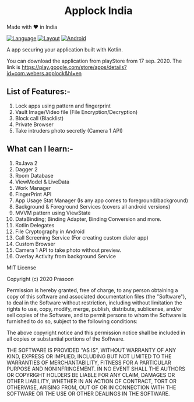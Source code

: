 <h1 align="center"> Applock India </h1>

Made with <span class="heart">❤</span> in India

[![Language](https://img.shields.io/badge/java_kotlin-awesome-blue/it5prasoon/Applock?branch=master)](https://kotlinlang.org/)
[![Layout](https://img.shields.io/badge/fragment-layout-important/it5prasoon/Applock?branch=master)](https://developer.android.com/training/basics/fragments/creating)
[![Android](https://img.shields.io/badge/android-all-success/it5prasoon/Applock?branch=master)](https://developer.android.com/) 


A app securing your application built with Kotlin.

You can download the application from playStore from 17 sep. 2020. The link is https://play.google.com/store/apps/details?id=com.webers.applock&hl=en



<h2> List of Features:- </h2>

1. Lock apps using pattern and fingerprint
2. Vault Image/Video file (File Encryption/Decryption)
3. Block call (Blacklist)
4. Private Browser
5. Take intruders photo secretly (Camera 1 API)

<h2> What can I learn:- </h2>

1. RxJava 2
2. Dagger 2
3. Room Database
4. ViewModel & LiveData
5. Work Manager
6. FingerPrint API
7. App Usage Stat Manager (Is any app comes to foreground/background)
8. Background & Foreground Services (covers all android versions)
9. MVVM pattern using ViewState
10. DataBinding; Binding Adapter, Binding Conversion and more.
11. Kotlin Delegates
12. File Cryptography in Android
13. Call Screening Service (For creating custom dialer app)
14. Custom Browser
15. Camera 1 API to take photo without preview.
16. Overlay Activity from background Service


MIT License

Copyright (c) 2020 Prasoon

Permission is hereby granted, free of charge, to any person obtaining a copy
of this software and associated documentation files (the "Software"), to deal
in the Software without restriction, including without limitation the rights
to use, copy, modify, merge, publish, distribute, sublicense, and/or sell
copies of the Software, and to permit persons to whom the Software is
furnished to do so, subject to the following conditions:

The above copyright notice and this permission notice shall be included in all
copies or substantial portions of the Software.

THE SOFTWARE IS PROVIDED "AS IS", WITHOUT WARRANTY OF ANY KIND, EXPRESS OR
IMPLIED, INCLUDING BUT NOT LIMITED TO THE WARRANTIES OF MERCHANTABILITY,
FITNESS FOR A PARTICULAR PURPOSE AND NONINFRINGEMENT. IN NO EVENT SHALL THE
AUTHORS OR COPYRIGHT HOLDERS BE LIABLE FOR ANY CLAIM, DAMAGES OR OTHER
LIABILITY, WHETHER IN AN ACTION OF CONTRACT, TORT OR OTHERWISE, ARISING FROM,
OUT OF OR IN CONNECTION WITH THE SOFTWARE OR THE USE OR OTHER DEALINGS IN THE
SOFTWARE.
  
